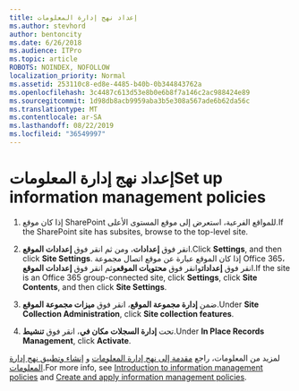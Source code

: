 ```yaml
---
title: إعداد نهج إدارة المعلومات
ms.author: stevhord
author: bentoncity
ms.date: 6/26/2018
ms.audience: ITPro
ms.topic: article
ROBOTS: NOINDEX, NOFOLLOW
localization_priority: Normal
ms.assetid: 253110c8-ed8e-4485-b40b-0b344843762a
ms.openlocfilehash: 3c4487c613d53e8b0e6b8f7a146c2ac988424e89
ms.sourcegitcommit: 1d98db8acb9959aba3b5e308a567ade6b62da56c
ms.translationtype: MT
ms.contentlocale: ar-SA
ms.lasthandoff: 08/22/2019
ms.locfileid: "36549997"
---
```

# <a name="set-up-information-management-policies"></a><span data-ttu-id="c9853-102">إعداد نهج إدارة المعلومات</span><span class="sxs-lookup"><span data-stu-id="c9853-102">Set up information management policies</span></span>

1. <span data-ttu-id="c9853-103">إذا كان موقع SharePoint للمواقع الفرعية، استعرض إلى موقع المستوى الأعلى.</span><span class="sxs-lookup"><span data-stu-id="c9853-103">If the SharePoint site has subsites, browse to the top-level site.</span></span>
    
2. <span data-ttu-id="c9853-104">انقر فوق **إعدادات**، ومن ثم انقر فوق **إعدادات الموقع**.</span><span class="sxs-lookup"><span data-stu-id="c9853-104">Click **Settings**, and then click **Site Settings**.</span></span> <span data-ttu-id="c9853-105">إذا كان الموقع عبارة عن موقع اتصال مجموعة Office 365، انقر فوق **إعدادات**وانقر فوق **محتويات الموقع**وثم انقر فوق **إعدادات الموقع**.</span><span class="sxs-lookup"><span data-stu-id="c9853-105">If the site is an Office 365 group-connected site, click **Settings**, click **Site Contents**, and then click **Site Settings**.</span></span>
    
3. <span data-ttu-id="c9853-106">ضمن **إدارة مجموعة الموقع**، انقر فوق **ميزات مجموعة الموقع**.</span><span class="sxs-lookup"><span data-stu-id="c9853-106">Under **Site Collection Administration**, click **Site collection features**.</span></span>
    
4. <span data-ttu-id="c9853-107">تحت **إدارة السجلات مكان في**، انقر فوق **تنشيط**.</span><span class="sxs-lookup"><span data-stu-id="c9853-107">Under **In Place Records Management**, click **Activate**.</span></span>
    
<span data-ttu-id="c9853-108">لمزيد من المعلومات، راجع [مقدمة إلى نهج إدارة المعلومات](https://go.microsoft.com/fwlink/?linkid=404239) و [إنشاء وتطبيق نهج إدارة المعلومات](https://go.microsoft.com/fwlink/?linkid=2003916).</span><span class="sxs-lookup"><span data-stu-id="c9853-108">For more info, see [Introduction to information management policies](https://go.microsoft.com/fwlink/?linkid=404239) and [Create and apply information management policies](https://go.microsoft.com/fwlink/?linkid=2003916).</span></span>
  

